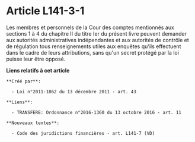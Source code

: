 # Article L141-3-1

Les membres et personnels de la Cour des comptes mentionnés aux sections 1 à 4 du chapitre II du titre Ier du présent livre
peuvent demander aux autorités administratives indépendantes et aux autorités de contrôle et de régulation tous
renseignements utiles aux enquêtes qu'ils effectuent dans le cadre de leurs attributions, sans qu'un secret protégé par la
loi puisse leur être opposé.

**Liens relatifs à cet article**

	**Créé par**:

	  - Loi n°2011-1862 du 13 décembre 2011 - art. 43

	**Liens**:

	  - TRANSFERE: Ordonnance n°2016-1360 du 13 octobre 2016 - art. 11

	**Nouveaux textes**:

	  - Code des juridictions financières - art. L141-7 (VD)

